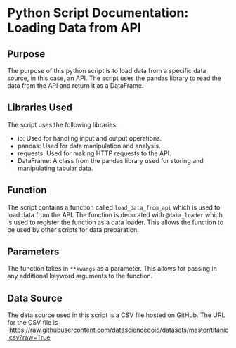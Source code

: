 # Python Script Documentation: Loading Data from API

## Purpose
The purpose of this python script is to load data from a specific data source, in this case, an API. The script uses the pandas library to read the data from the API and return it as a DataFrame.

## Libraries Used
The script uses the following libraries:
- io: Used for handling input and output operations.
- pandas: Used for data manipulation and analysis.
- requests: Used for making HTTP requests to the API.
- DataFrame: A class from the pandas library used for storing and manipulating tabular data.

## Function
The script contains a function called `load_data_from_api` which is used to load data from the API. The function is decorated with `@data_loader` which is used to register the function as a data loader. This allows the function to be used by other scripts for data preparation.

## Parameters
The function takes in `**kwargs` as a parameter. This allows for passing in any additional keyword arguments to the function.

## Data Source
The data source used in this script is a CSV file hosted on GitHub. The URL for the CSV file is `https://raw.githubusercontent.com/datasciencedojo/datasets/master/titanic.csv?raw=True